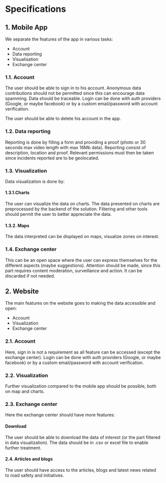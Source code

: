 # Specifications
## 1. Mobile App
We separate the features of the app in various tasks:
- Account
- Data reporting
- Visualisation
- Exchange center

### 1.1. Account
The user should be able to sign in to his account. Anonymous data contributions should not be permitted since this can encourage data spamming. Data should be traceable.
Login can be done with auth providers (Google, or maybe facebook) or by a custom email/password with account verification.

The user should be able to delete his account in the app.

### 1.2. Data reporting
Reporting is done by filling a form and providing a proof (photo or 30 seconds max video length with max 16Mb data). 
Reporting consist of description, location and proof. Relevant permissions must then be taken since incidents reported are to be geolocated.

### 1.3. Visualization
Data visualization is done by:
#### 1.3.1.Charts
The user can visualize the data on charts. The data presented on charts are preprocessed by the backend of the solution.
Filtering and other tools should permit the user to better appreciate the data.

#### 1.3.2. Maps
The data interpreted can be displayed on maps, visualize zones on interest.

### 1.4. Exchange center
This can be an open space where the user can express themselves for the different aspects (maybe suggestions). Attention should be made, since this part requires content moderation, surveillance and action. It can be discarded if not needed.

## 2. Website
The main features on the website goes to making the data accessible and open:
- Account
- Visualization
- Exchange center

### 2.1. Account
Here, sign in is not a requirement as all feature can be accessed (except the exchange center). Login can be done with auth providers (Google, or maybe facebook) or by a custom email/password with account verification.

### 2.2. Visualization
Further visualization compared to the mobile app should be possible, both on map and charts.

### 2.3. Exchange center
Here the exchange center should have more features:
#### Download
The user should be able to download the data of interest (or the part filtered in data visualization). The data should be in .csv or excel file to enable further treatment.

#### 2.4. Articles and blogs
The user should have access to the articles, blogs and latest news related to road safety and initiatives.